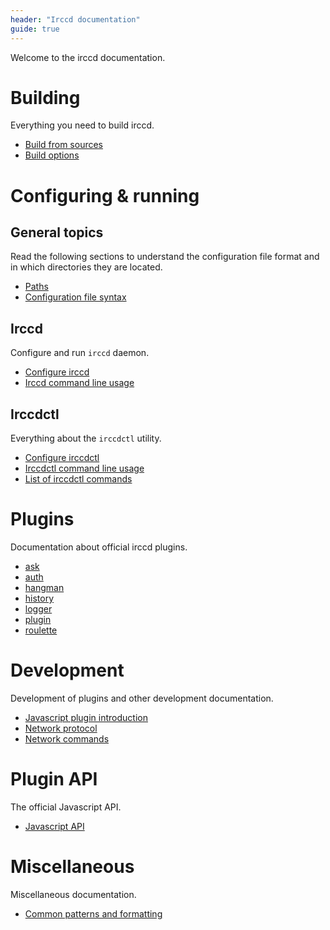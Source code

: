 ```yaml
---
header: "Irccd documentation"
guide: true
---
```


Welcome to the irccd documentation.

# Building

Everything you need to build irccd.

  - [Build from sources](build/build-from-sources.html)
  - [Build options](build/build-options.html)

# Configuring & running

## General topics

Read the following sections to understand the configuration file format and in
which directories they are located.

  - [Paths](irccd/paths.html)
  - [Configuration file syntax](misc/configuration-syntax.html)

## Irccd

Configure and run `irccd` daemon.

  - [Configure irccd](irccd/configuring.html)
  - [Irccd command line usage](irccd/usage.html)

## Irccdctl

Everything about the `irccdctl` utility.

  - [Configure irccdctl](irccdctl/configuring.html)
  - [Irccdctl command line usage](irccdctl/usage.html)
  - [List of irccdctl commands](irccdctl/command/index.html)

# Plugins

Documentation about official irccd plugins.

  - [ask](plugin/ask.html)
  - [auth](plugin/auth.html)
  - [hangman](plugin/hangman.html)
  - [history](plugin/history.html)
  - [logger](plugin/logger.html)
  - [plugin](plugin/plugin.html)
  - [roulette](plugin/roulette.html)

# Development

Development of plugins and other development documentation.

  - [Javascript plugin introduction](dev/plugin-javascript-introduction.html)
  - [Network protocol](dev/socket-protocol.html)
  - [Network commands](dev/socket-commands.html)

# Plugin API

The official Javascript API.

  - [Javascript API](api/index.html)

# Miscellaneous

Miscellaneous documentation.

  - [Common patterns and formatting](misc/common-patterns-and-formatting.html)
